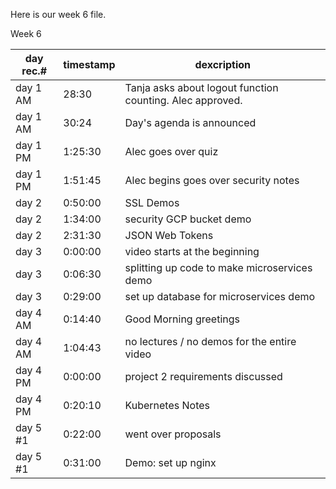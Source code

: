 Here is our week 6 file.

Week 6

| day rec.# | timestamp | dexcription |
|-----------|-----------|-------------|
| day 1 AM | 28:30 | Tanja asks about logout function counting.  Alec approved. |
| day 1 AM | 30:24 | Day's agenda is announced |
| day 1 PM | 1:25:30 | Alec goes over quiz |
| day 1 PM | 1:51:45 | Alec begins goes over security notes |
| day 2 | 0:50:00 | SSL Demos |
| day 2 | 1:34:00 | security GCP bucket demo |
| day 2 | 2:31:30 | JSON Web Tokens |
| day 3 | 0:00:00 | video starts at the beginning |
| day 3 | 0:06:30 | splitting up code to make microservices demo |
| day 3 | 0:29:00 | set up database for microservices demo |
| day 4 AM | 0:14:40 | Good Morning greetings |
| day 4 AM | 1:04:43 | no lectures / no demos for the entire video |
| day 4 PM | 0:00:00 | project 2 requirements discussed |
| day 4 PM | 0:20:10 | Kubernetes Notes |
| day 5 #1 | 0:22:00 | went over proposals |
| day 5 #1 | 0:31:00 | Demo: set up nginx |

